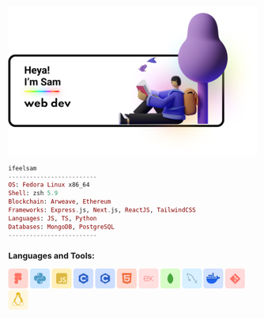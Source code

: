 ![alt text](https://github.com/ifeelsam/ifeelsam/blob/main/public/gitpng.png)

<!-- </div> -->
<!-- <h2>🌱 Currently learning Web3</h2>  -->
<!-- <h2>💬 Ask me about C++</h2> -->

<!-- <a href="https://mail.google.com/mail/u/0/#inbox?compose=DmwnWrRsqXhjKCKTxkXFqZqbxQtVGKPwdTDFVpRZdqdQjDdpPfSfQVRRwXPpxxpkMJDTDvPTPmNL"> -->
<!--   <img src="https://img.shields.io/badge/-Gmail-%23333?style=for-the-badge&logo=gmail&logoColor=white" alt="Gmail Email Link" /> -->
<!-- </a> -->

<!-- </div><h3 align="left">Connect with me:</h3> -->
<!-- <p align="left"> -->
<!-- <a href="https://www.x.com/ifeelsam" target="blank"><img align="center" src="https://github.com/ifeelsam/ifeelsam/blob/main/public/icons/x.png" alt="ifeelsam" height="40u" width="40" /></a> -->
<!-- </p> -->

```elixir
ifeelsam
-------------------------
OS: Fedora Linux x86_64
Shell: zsh 5.9
Blockchain: Arweave, Ethereum
Frameworks: Express.js, Next.js, ReactJS, TailwindCSS
Languages: JS, TS, Python
Databases: MongoDB, PostgreSQL
-------------------------
```

<h3 align="left">Languages and Tools:</h3>
<p align="left">
<img src="https://github.com/ifeelsam/ifeelsam/blob/main/public/icons/figma.png" alt="figma" width="40" height="40"/>
<img src="https://github.com/ifeelsam/ifeelsam/blob/main/public/icons/py.png" alt="python" width="40" height="40"/>
<img src="https://github.com/ifeelsam/ifeelsam/blob/main/public/icons/js.png" alt="Javascript" width="40" height="40"/>
<img src="https://github.com/ifeelsam/ifeelsam/blob/main/public/icons/c++.png" alt="cpp" width="40" height="40"/>
<img src="https://github.com/ifeelsam/ifeelsam/blob/main/public/icons/C.png" alt="C" width="40" height="40"/>
<img src="https://github.com/ifeelsam/ifeelsam/blob/main/public/icons/html.png" alt="HTML" width="40" height="40"/>
<img src="https://github.com/ifeelsam/ifeelsam/blob/main/public/icons/express.png" alt="express
" width="40" height="40"/>
<img src="https://github.com/ifeelsam/ifeelsam/blob/main/public/icons/mongo.png" alt="Mongodb" width="40" height="40"/>
<img src="https://github.com/ifeelsam/ifeelsam/blob/main/public/icons/mysql.png" alt="Mysql" width="40" height="40"/>
<img src="https://github.com/ifeelsam/ifeelsam/blob/main/public/icons/docker.png" alt="Docker" width="40" height="40"/>
<img src="https://github.com/ifeelsam/ifeelsam/blob/main/public/icons/git.png" alt="Git" width="40" height="40"/>
<img src="https://github.com/ifeelsam/ifeelsam/blob/main/public/icons/linux.png" alt="Linux" width="40" height="40"/>
</p>
